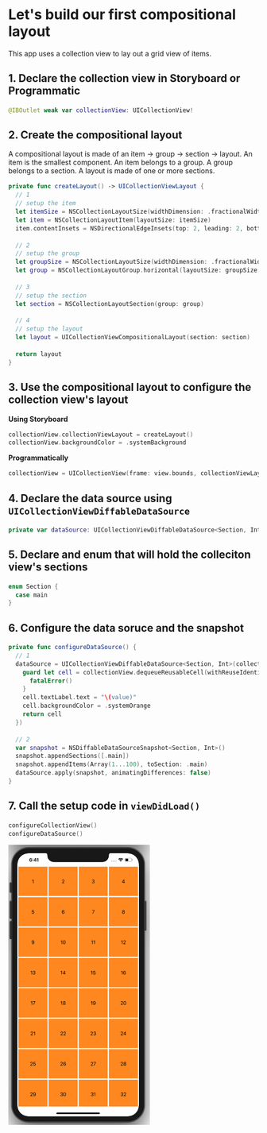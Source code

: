 # Let's build our first compositional layout 

This app uses a collection view to lay out a grid view of items. 


## 1. Declare the collection view in Storyboard or Programmatic 

```swift 
@IBOutlet weak var collectionView: UICollectionView!
```

## 2. Create the compositional layout

A compositional layout is made of an item -> group -> section -> layout. An item is the smallest component. An item belongs to a group. A group belongs to a section. A layout is made of one or more sections. 

```swift 
private func createLayout() -> UICollectionViewLayout {
  // 1
  // setup the item
  let itemSize = NSCollectionLayoutSize(widthDimension: .fractionalWidth(0.25), heightDimension: .fractionalHeight(1.0))
  let item = NSCollectionLayoutItem(layoutSize: itemSize)
  item.contentInsets = NSDirectionalEdgeInsets(top: 2, leading: 2, bottom: 2, trailing: 2)

  // 2
  // setup the group
  let groupSize = NSCollectionLayoutSize(widthDimension: .fractionalWidth(1.0), heightDimension: .fractionalWidth(0.25))
  let group = NSCollectionLayoutGroup.horizontal(layoutSize: groupSize, subitems: [item])

  // 3
  // setup the section
  let section = NSCollectionLayoutSection(group: group)

  // 4
  // setup the layout
  let layout = UICollectionViewCompositionalLayout(section: section)

  return layout
}
```


## 3. Use the compositional layout to configure the collection view's layout

**Using Storyboard**

```swift 
collectionView.collectionViewLayout = createLayout()
collectionView.backgroundColor = .systemBackground
```

**Programmatically**

```swift 
collectionView = UICollectionView(frame: view.bounds, collectionViewLayout: createLayout())
```

## 4. Declare the data source using `UICollectionViewDiffableDataSource`

```swift 
private var dataSource: UICollectionViewDiffableDataSource<Section, Int>!
```

## 5. Declare and enum that will hold the colleciton view's sections


```swift 
enum Section {
  case main
}
```

## 6. Configure the data soruce and the snapshot 

```swift 
private func configureDataSource() {
  // 1
  dataSource = UICollectionViewDiffableDataSource<Section, Int>(collectionView: collectionView, cellProvider: { (collectionView, indexPath, value) -> UICollectionViewCell? in
    guard let cell = collectionView.dequeueReusableCell(withReuseIdentifier: "labelCell", for: indexPath) as? LabelCell else {
      fatalError()
    }
    cell.textLabel.text = "\(value)"
    cell.backgroundColor = .systemOrange
    return cell
  })

  // 2
  var snapshot = NSDiffableDataSourceSnapshot<Section, Int>()
  snapshot.appendSections([.main])
  snapshot.appendItems(Array(1...100), toSection: .main)
  dataSource.apply(snapshot, animatingDifferences: false)
}
```

## 7. Call the setup code in `viewDidLoad()`

```swift 
configureCollectionView()
configureDataSource()
```

![grid-view-layout](Assets/grid-view.png)
